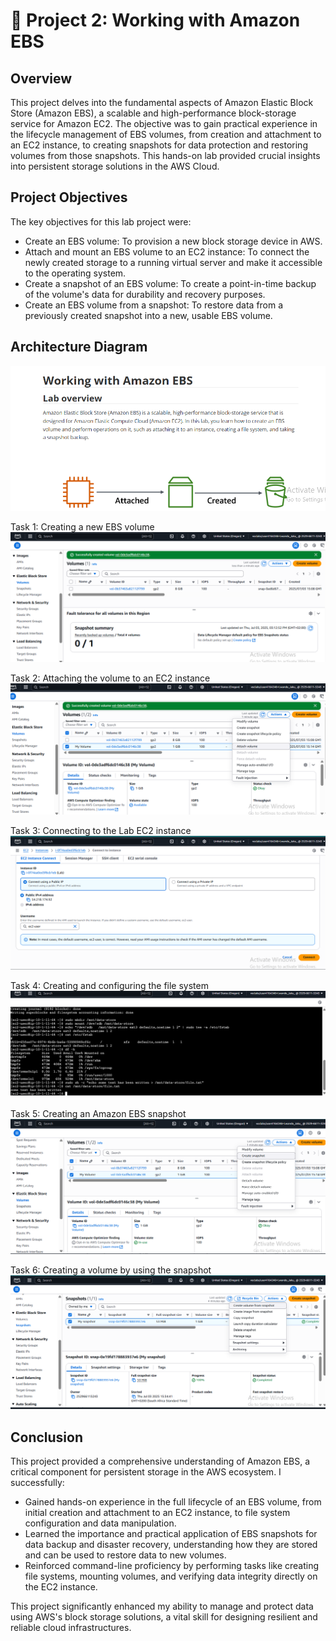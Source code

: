 # 📂 Project 2: Working with Amazon EBS
## Overview
This project delves into the fundamental aspects of Amazon Elastic Block Store (Amazon EBS), a scalable and high-performance block-storage service for Amazon EC2. The objective was to gain practical experience in the lifecycle management of EBS volumes, from creation and attachment to an EC2 instance, to creating snapshots for data protection and restoring volumes from those snapshots. This hands-on lab provided crucial insights into persistent storage solutions in the AWS Cloud.

## Project Objectives
The key objectives for this lab project were:
- Create an EBS volume: To provision a new block storage device in AWS.
- Attach and mount an EBS volume to an EC2 instance: To connect the newly created storage to a running virtual server and make it accessible to the operating system.
- Create a snapshot of an EBS volume: To create a point-in-time backup of the volume's data for durability and recovery purposes.
- Create an EBS volume from a snapshot: To restore data from a previously created snapshot into a new, usable EBS volume.

## Architecture Diagram
![image alt](https://github.com/Nndoza/AWS-re-start-Program/blob/16abae5dbbe656960bb60c759472f167d70886df/Project%202%3A%20images/Screenshot%202025-07-03%20150608.png)

Task 1: Creating a new EBS volume
![image alt](https://github.com/Nndoza/AWS-re-start-Program/blob/16abae5dbbe656960bb60c759472f167d70886df/Project%202%3A%20images/Task%201.png)

Task 2: Attaching the volume to an EC2 instance
![image alt](https://github.com/Nndoza/AWS-re-start-Program/blob/16abae5dbbe656960bb60c759472f167d70886df/Project%202%3A%20images/task%202%20in%20action.png)

Task 3: Connecting to the Lab EC2 instance
![image alt](https://github.com/Nndoza/AWS-re-start-Program/blob/16abae5dbbe656960bb60c759472f167d70886df/Project%202%3A%20images/task%203%20connecting%20to%20the%20lab%20ec2%20connect.png)

Task 4: Creating and configuring the file system
![image alt]( https://github.com/Nndoza/AWS-re-start-Program/blob/16abae5dbbe656960bb60c759472f167d70886df/Project%202%3A%20images/task%204%20added%20some%20text%20on%20mounted%20volume.png)

Task 5: Creating an Amazon EBS snapshot
![image alt](https://github.com/Nndoza/AWS-re-start-Program/blob/16abae5dbbe656960bb60c759472f167d70886df/Project%202%3A%20images/Task%205%20creating%20a%20snapshot.png)

Task 6: Creating a volume by using the snapshot
![image alt](https://github.com/Nndoza/AWS-re-start-Program/blob/16abae5dbbe656960bb60c759472f167d70886df/Project%202%3A%20images/creating%20volume%20from%20snapshot.png)

## Conclusion
This project provided a comprehensive understanding of Amazon EBS, a critical component for persistent storage in the AWS ecosystem. I successfully:
- Gained hands-on experience in the full lifecycle of an EBS volume, from initial creation and attachment to an EC2 instance, to file system configuration and data manipulation.
- Learned the importance and practical application of EBS snapshots for data backup and disaster recovery, understanding how they are stored and can be used to restore data to new volumes.
- Reinforced command-line proficiency by performing tasks like creating file systems, mounting volumes, and verifying data integrity directly on the EC2 instance.

This project significantly enhanced my ability to manage and protect data using AWS's block storage solutions, a vital skill for designing resilient and reliable cloud infrastructures.

